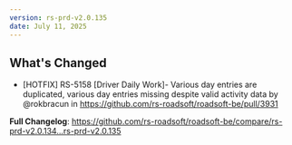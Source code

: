 ```yaml
---
version: rs-prd-v2.0.135
date: July 11, 2025
---
```


## What's Changed
* [HOTFIX] RS-5158 [Driver Daily Work]- Various day entries are duplicated, various day entries missing despite valid activity data by @rokbracun in https://github.com/rs-roadsoft/roadsoft-be/pull/3931


**Full Changelog**: https://github.com/rs-roadsoft/roadsoft-be/compare/rs-prd-v2.0.134...rs-prd-v2.0.135